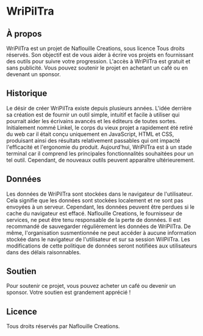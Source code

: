 # WriPilTra

## À propos
WriPilTra est un projet de Naflouille Creations, sous licence Tous droits réservés. Son objectif est de vous aider à écrire vos projets en fournissant des outils pour suivre votre progression. L'accès à WriPilTra est gratuit et sans publicité. Vous pouvez soutenir le projet en achetant un café ou en devenant un sponsor.

## Historique
Le désir de créer WriPilTra existe depuis plusieurs années. L'idée derrière sa création est de fournir un outil simple, intuitif et facile à utiliser qui pourrait aider les écrivains avancés et les éditeurs de toutes sortes. Initialement nommé Linkel, le corps du vieux projet a rapidement été retiré du web car il était conçu uniquement en JavaScript, HTML et CSS, produisant ainsi des résultats relativement passables qui ont impacté l'efficacité et l'ergonomie du produit. Aujourd'hui, WriPilTra est à un stade terminal car il comprend les principales fonctionnalités souhaitées pour un tel outil. Cependant, de nouveaux outils peuvent apparaître ultérieurement.

## Données
Les données de WriPilTra sont stockées dans le navigateur de l'utilisateur. Cela signifie que les données sont stockées localement et ne sont pas envoyées à un serveur. Cependant, les données peuvent être perdues si le cache du navigateur est effacé. Naflouille Creations, le fournisseur de services, ne peut être tenu responsable de la perte de données. Il est recommandé de sauvegarder régulièrement les données de WriPilTra. De même, l'organisation susmentionnée ne peut accéder à aucune information stockée dans le navigateur de l'utilisateur et sur sa session WilPilTra. Les modifications de cette politique de données seront notifiées aux utilisateurs dans des délais raisonnables.

## Soutien
Pour soutenir ce projet, vous pouvez acheter un café ou devenir un sponsor. Votre soutien est grandement apprécié !

## Licence
Tous droits réservés par Naflouille Creations.
